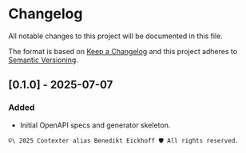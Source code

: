# Changelog

All notable changes to this project will be documented in this file.

The format is based on [Keep a Changelog](https://keepachangelog.com/) and this project adheres to [Semantic Versioning](https://semver.org/spec/v2.0.0.html).

## [0.1.0] - 2025-07-07
### Added
- Initial OpenAPI specs and generator skeleton.

```` text
©\ 2025 Contexter alias Benedikt Eickhoff 🛡️ All rights reserved.
````
